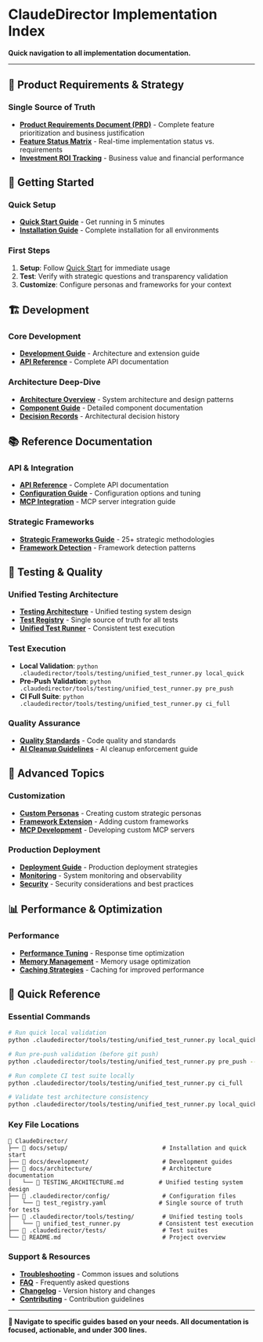 # ClaudeDirector Implementation Index

**Quick navigation to all implementation documentation.**

---

## 🎯 **Product Requirements & Strategy**

### **Single Source of Truth**
- **[Product Requirements Document (PRD)](requirements/PRODUCT_REQUIREMENTS_DOCUMENT.md)** - Complete feature prioritization and business justification
- **[Feature Status Matrix](requirements/FEATURE_STATUS_MATRIX.md)** - Real-time implementation status vs. requirements
- **[Investment ROI Tracking](requirements/FEATURE_STATUS_MATRIX.md#-investment-and-roi-tracking)** - Business value and financial performance

## 🚀 **Getting Started**

### **Quick Setup**
- **[Quick Start Guide](setup/QUICK_START.md)** - Get running in 5 minutes
- **[Installation Guide](setup/INSTALLATION.md)** - Complete installation for all environments

### **First Steps**
1. **Setup**: Follow [Quick Start](setup/QUICK_START.md) for immediate usage
2. **Test**: Verify with strategic questions and transparency validation
3. **Customize**: Configure personas and frameworks for your context

## 🏗️ **Development**

### **Core Development**
- **[Development Guide](development/DEVELOPMENT_GUIDE.md)** - Architecture and extension guide
- **[API Reference](reference/API_REFERENCE.md)** - Complete API documentation

### **Architecture Deep-Dive**
- **[Architecture Overview](architecture/OVERVIEW.md)** - System architecture and design patterns
- **[Component Guide](architecture/COMPONENTS.md)** - Detailed component documentation
- **[Decision Records](architecture/DECISIONS.md)** - Architectural decision history

## 📚 **Reference Documentation**

### **API & Integration**
- **[API Reference](reference/API_REFERENCE.md)** - Complete API documentation
- **[Configuration Guide](reference/CONFIGURATION.md)** - Configuration options and tuning
- **[MCP Integration](reference/MCP_INTEGRATION.md)** - MCP server integration guide

### **Strategic Frameworks**
- **[Strategic Frameworks Guide](STRATEGIC_FRAMEWORKS_GUIDE.md)** - 25+ strategic methodologies
- **[Framework Detection](reference/FRAMEWORK_DETECTION.md)** - Framework detection patterns

## 🧪 **Testing & Quality**

### **Unified Testing Architecture**
- **[Testing Architecture](architecture/TESTING_ARCHITECTURE.md)** - Unified testing system design
- **[Test Registry](../claudedirector/config/test_registry.yaml)** - Single source of truth for all tests
- **[Unified Test Runner](../claudedirector/tools/testing/unified_test_runner.py)** - Consistent test execution

### **Test Execution**
- **Local Validation**: `python .claudedirector/tools/testing/unified_test_runner.py local_quick`
- **Pre-Push Validation**: `python .claudedirector/tools/testing/unified_test_runner.py pre_push`
- **CI Full Suite**: `python .claudedirector/tools/testing/unified_test_runner.py ci_full`

### **Quality Assurance**
- **[Quality Standards](reference/QUALITY_STANDARDS.md)** - Code quality and standards
- **[AI Cleanup Guidelines](reference/AI_CLEANUP.md)** - AI cleanup enforcement guide

## 🔧 **Advanced Topics**

### **Customization**
- **[Custom Personas](advanced/CUSTOM_PERSONAS.md)** - Creating custom strategic personas
- **[Framework Extension](advanced/FRAMEWORK_EXTENSION.md)** - Adding custom frameworks
- **[MCP Development](advanced/MCP_DEVELOPMENT.md)** - Developing custom MCP servers

### **Production Deployment**
- **[Deployment Guide](deployment/DEPLOYMENT_GUIDE.md)** - Production deployment strategies
- **[Monitoring](deployment/MONITORING.md)** - System monitoring and observability
- **[Security](SECURITY.md)** - Security considerations and best practices

## 📊 **Performance & Optimization**

### **Performance**
- **[Performance Tuning](reference/PERFORMANCE_TUNING.md)** - Response time optimization
- **[Memory Management](reference/MEMORY_MANAGEMENT.md)** - Memory usage optimization
- **[Caching Strategies](reference/CACHING.md)** - Caching for improved performance

## 🎯 **Quick Reference**

### **Essential Commands**
```bash
# Run quick local validation
python .claudedirector/tools/testing/unified_test_runner.py local_quick

# Run pre-push validation (before git push)
python .claudedirector/tools/testing/unified_test_runner.py pre_push --validate

# Run complete CI test suite locally
python .claudedirector/tools/testing/unified_test_runner.py ci_full

# Validate test architecture consistency
python .claudedirector/tools/testing/unified_test_runner.py local_quick --validate
```

### **Key File Locations**
```
📁 ClaudeDirector/
├── 📁 docs/setup/                           # Installation and quick start
├── 📁 docs/development/                     # Development guides
├── 📁 docs/architecture/                    # Architecture documentation
│   └── 📄 TESTING_ARCHITECTURE.md          # Unified testing system design
├── 📁 .claudedirector/config/               # Configuration files
│   └── 📄 test_registry.yaml               # Single source of truth for tests
├── 📁 .claudedirector/tools/testing/        # Unified testing tools
│   └── 📄 unified_test_runner.py           # Consistent test execution
├── 📁 .claudedirector/tests/                # Test suites
└── 📄 README.md                             # Project overview
```

### **Support & Resources**
- **[Troubleshooting](reference/TROUBLESHOOTING.md)** - Common issues and solutions
- **[FAQ](reference/FAQ.md)** - Frequently asked questions
- **[Changelog](CHANGELOG.md)** - Version history and changes
- **[Contributing](CONTRIBUTING.md)** - Contribution guidelines

---

**🎯 Navigate to specific guides based on your needs. All documentation is focused, actionable, and under 300 lines.**
